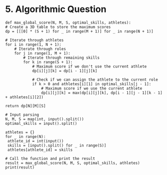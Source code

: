  # 5. Algorithmic Question

    
    def max_global_score(N, M, S, optimal_skills, athletes):
    # Create a 3D table to store the maximum scores
    dp = [[[0] * (S + 1) for _ in range(M + 1)] for _ in range(N + 1)]

    # Iterate through athletes
    for i in range(1, N + 1):
        # Iterate through roles
        for j in range(1, M + 1):
            # Iterate through remaining skills
            for k in range(S + 1):
                # Maximum score if we don't use the current athlete
                dp[i][j][k] = dp[i - 1][j][k]

                # Check if we can assign the athlete to the current role
                if k > 0 and athletes[i][1] in optimal_skills[j - 1]:
                    # Maximum score if we use the current athlete
                    dp[i][j][k] = max(dp[i][j][k], dp[i - 1][j - 1][k - 1] + athletes[i][2])

    return dp[N][M][S]

    # Input parsing
    N, M, S = map(int, input().split())
    optimal_skills = input().split()

    athletes = {}
    for _ in range(N):
     athlete_id = int(input())
     skills = [input().split() for _ in range(S)]
     athletes[athlete_id] = skills

    # Call the function and print the result
    result = max_global_score(N, M, S, optimal_skills, athletes)
    print(result)
